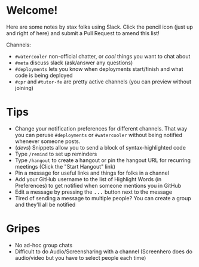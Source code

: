 # Welcome!

Here are some notes by stax folks using Slack. Click the pencil icon (just up and right of here) and submit a Pull Request to amend this list!

Channels:

- `#watercooler` non-official chatter, or _cool_ things you want to chat about
- `#meta` discuss slack (ask/answer any questions)
- `#deployments` lets you know when deployments start/finish and what code is being deployed
- `#cpr` and `#tutor-fe` are pretty active channels (you can preview without joining)

# Tips

- Change your notification preferences for different channels. That way you can peruse `#deployments` or `#watercooler` without being notified whenever someone posts.
- (*devs*) Snippets allow you to send a block of syntax-highlighted code
- Type `/remind` to set up reminders
- Type `/hangout` to create a hangout or pin the hangout URL for recurring meetings (Click the "Start Hangout" link)
- Pin a message for useful links and things for folks in a channel
- Add your GitHub username to the list of Highlight Words (in Preferences) to get notified when someone mentions you in GitHub
- Edit a message by pressing the <kbd>...</kbd> button next to the message
- Tired of sending a message to multiple people? You can create a group and they'll all be notified


# Gripes

- No ad-hoc group chats
- Difficult to do Audio/Screensharing with a channel (Screenhero does do audio/video but you have to select people each time)
